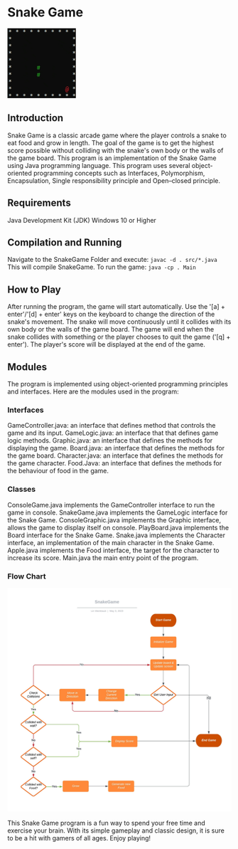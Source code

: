 # Snake Game

![Alt Text](https://github.com/LinWeintraub/SnakeGame/blob/main/snake.gif)


## Introduction
Snake Game is a classic arcade game where the player controls a snake to eat food and grow in length. The goal of the game is to get the highest score possible without colliding with the snake's own body or the walls of the game board. This program is an implementation of the Snake Game using Java programming language.
This program uses several object-oriented programming concepts such as Interfaces, Polymorphism, Encapsulation, Single responsibility principle and Open–closed principle.

## Requirements

Java Development Kit (JDK)
Windows 10 or Higher

## Compilation and Running
Navigate to the SnakeGame Folder and execute: ```javac -d . src/*.java``` This will compile SnakeGame.
To run the game: ```java -cp . Main```

## How to Play
After running the program, the game will start automatically. Use the '[a] + enter'/'[d] + enter' keys on the keyboard to change the direction of the snake's movement. The snake will move continuously until it collides with its own body or the walls of the game board. The game will end when the snake collides with something or the player chooses to quit the game ('[q] + enter'). The player's score will be displayed at the end of the game.

## Modules
The program is implemented using object-oriented programming principles and interfaces. Here are the modules used in the program:

### Interfaces
GameController.java: an interface that defines method that controls the game and its input.
GameLogic.java: an interface that that defines game logic methods.
Graphic.java: an interface that defines the methods for displaying the game.
Board.java: an interface that defines the methods for the game board.
Character.java: an interface that defines the methods for the game character.
Food.Java: an interface that defines the methods for the behaviour of food in the game.

### Classes
ConsoleGame.java implements the GameController interface to run the game in console.
SnakeGame.java implements the GameLogic interface for the Snake Game.
ConsoleGraphic.java implements the Graphic interface, allows the game to display itself on console.
PlayBoard.java implements the Board interface for the Snake Game.
Snake.java implements the Character interface, an implementation of the main character in the Snake Game.
Apple.java implements the Food interface, the target for the character to increase its score.
Main.java the main entry point of the program.

### Flow Chart
![Alt Text](https://github.com/LinWeintraub/SnakeGame/blob/main/SnakeGame-Flowchart.jpeg)


This Snake Game program is a fun way to spend your free time and exercise your brain. With its simple gameplay and classic design, it is sure to be a hit with gamers of all ages. 
Enjoy playing!


